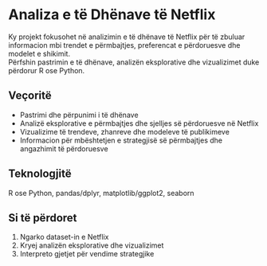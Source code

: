 # Analiza e të Dhënave të Netflix

Ky projekt fokusohet në analizimin e të dhënave të Netflix për të zbuluar informacion mbi trendet e përmbajtjes, preferencat e përdoruesve dhe modelet e shikimit.  
Përfshin pastrimin e të dhënave, analizën eksplorative dhe vizualizimet duke përdorur R ose Python.

## Veçoritë  
- Pastrimi dhe përpunimi i të dhënave  
- Analizë eksplorative e përmbajtjes dhe sjelljes së përdoruesve në Netflix  
- Vizualizime të trendeve, zhanreve dhe modeleve të publikimeve  
- Informacion për mbështetjen e strategjisë së përmbajtjes dhe angazhimit të përdoruesve  

## Teknologjitë  
R ose Python, pandas/dplyr, matplotlib/ggplot2, seaborn  

## Si të përdoret  
1. Ngarko dataset-in e Netflix  
2. Kryej analizën eksplorative dhe vizualizimet  
3. Interpreto gjetjet për vendime strategjike  
